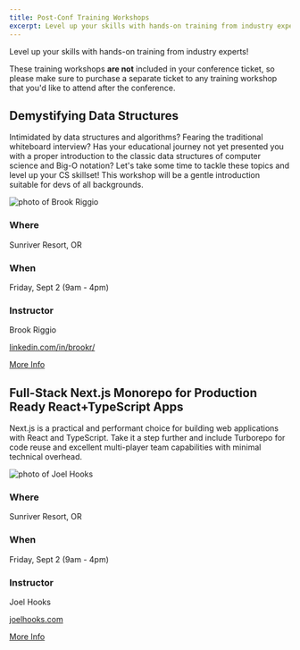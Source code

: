 ```yaml
---
title: Post-Conf Training Workshops
excerpt: Level up your skills with hands-on training from industry experts!
---
```

Level up your skills with hands-on training from industry experts! 

These training workshops **are not** included in your conference ticket, so please make sure to purchase a separate ticket to any training workshop that you'd like to attend after the conference.

<!--
<section class="person">
    <h2>Build a TypeScript Project From Scratch</h2>
    <p>Learn the fundamentals of TypeScript by building a library from scratch, publishing it on npm and using it in a production app.</p>
    <div class="person-info"> 
        <div class="person-photo"><img src="/images/training/joe-previte.jpg" alt="photo of Joe"/></div>
        <div class="person-more">
            <h3>When</h3>
            <p>Friday, Sept 2 (9am - 4pm)</p>
            <h3>Instructor</h3>
            <p>Joe Previte</p>
            <p><i class="fab fa-twitter"></i> <a target="_blank" href="https://twitter.com/jsjoeio">@jsjoeio</a></p>
            <p><i class="fa fa-globe"></i> <a target="_blank" href="https://www.typescriptcourse.com">typescriptcourse.com</a></p>
        </div>
    </div>
</section>

<div class="cta secondary"><a href="/trainings/typescript" aria-label="More info about Build a TypeScript Project From Scratch">More Info</a></div>
-->

<section class="person">
    <h2>Demystifying Data Structures</h2>
    <p>Intimidated by data structures and algorithms? Fearing the traditional whiteboard interview? Has your educational journey not yet presented you with a proper introduction to the classic data structures of computer science and Big-O notation? Let's take some time to tackle these topics and level up your CS skillset! This workshop will be a gentle introduction suitable for devs of all backgrounds.</p>
    <div class="person-info"> 
        <div class="person-photo"><img src="/images/training/brook-riggio.jpg" alt="photo of Brook Riggio"/></div>
        <div class="person-more">
            <h3>Where</h3>
            <p>Sunriver Resort, OR</p>
            <h3>When</h3>
            <p>Friday, Sept 2 (9am - 4pm)</p>
            <h3>Instructor</h3>
            <p>Brook Riggio</p>
            <p><i class="fa fa-globe"></i> <a target="_blank" href="https://www.linkedin.com/in/brookr/">linkedin.com/in/brookr/</a></p>
        </div>
    </div>
</section>

<div class="cta secondary"><a href="/trainings/data-structures" aria-label="More info about Demystifying Data Structures">More Info</a></div>

<!--
<section class="person">
    <h2>Building Better Web Apps with Remix</h2>
    <p>Learn to build state-of-the-art, highly responsive user interfaces with Remix. This workshop will get you from zero to a fully functional web app with authentication using various APIs and patterns unique to Remix.</p>
    <div class="person-info"> 
        <div class="person-photo"><img src="/images/training/chance-strickland.jpg" alt="photo of Chance Strickland"/></div>
        <div class="person-more">
            <h3>When</h3>
            <p>Friday, Sept 2 (9am - 4pm)</p>
            <h3>Instructor</h3>
            <p>Chance Strickland</p>
            <p><i class="fa fa-globe"></i> <a target="_blank" href="https://chance.dev">chance.dev</a></p>
        </div>
    </div>
</section>

<div class="cta secondary"><a href="/trainings/remix" aria-label="More info about Building Better Web Apps with Remix">More Info</a></div>
-->

<section class="person">
    <h2>Full-Stack Next.js Monorepo for Production Ready React+TypeScript Apps</h2>
    <p>Next.js is a practical and performant choice for building web applications with React and TypeScript. Take it a step further and include Turborepo for code reuse and excellent multi-player team capabilities with minimal technical overhead.</p>
    <!--div class="topics"><div class=js-topic>TypeScript</div></div-->
    <div class="person-info"> 
        <div class="person-photo"><img src="/images/training/joel-hooks.jpg" alt="photo of Joel Hooks"/></div>
        <div class="person-more">
            <h3>Where</h3>
            <p>Sunriver Resort, OR</p>
            <h3>When</h3>
            <p>Friday, Sept 2 (9am - 4pm)</p>
            <h3>Instructor</h3>
            <p>Joel Hooks</p>
            <p><i class="fa fa-globe"></i> <a target="_blank" href="https://joelhooks.com">joelhooks.com</a></p>
        </div>
    </div>
</section>

<div class="cta secondary"><a href="/trainings/nextjs" aria-label="More info about Full-Stack Next.js Monorepo for Production Ready React+TypeScript Apps">More Info</a></div>